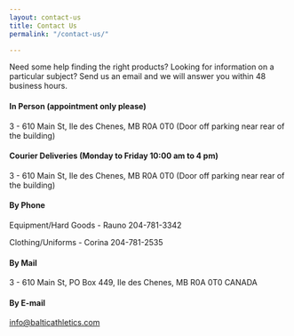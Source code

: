 ```yaml
---
layout: contact-us
title: Contact Us
permalink: "/contact-us/"

---
```

Need some help finding the right products? Looking for information on a particular subject? Send us an email and we will answer you within 48 business hours.

#### In Person (appointment only please)

3 - 610 Main St, Ile des Chenes, MB R0A 0T0 (Door off parking near rear of the building)

#### Courier Deliveries (Monday to Friday 10:00 am to 4 pm)

3 - 610 Main St, Ile des Chenes, MB R0A 0T0 (Door off parking near rear of the building)

#### By Phone

Equipment/Hard Goods - Rauno 204-781-3342

Clothing/Uniforms - Corina 204-781-2535

#### By Mail

3 - 610 Main St, PO Box 449, Ile des Chenes, MB  R0A 0T0 CANADA

#### By E-mail

info@balticathletics.com